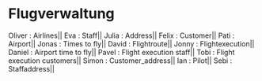 # Flugverwaltung
Oliver : Airlines||
Eva : Staff||
Julia : Address||
Felix : Customer||
Pati : Airport||
Jonas : Times to fly||
David : Flightroute||
Jonny : Flightexecution||
Daniel : Airport time to fly||
Pavel : Flight execution staff||
Tobi : Flight execution customers||
Simon : Customer_address||
Ian : Pilot||
Sebi : Staffaddress||

